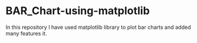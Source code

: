 # BAR_Chart-using-matplotlib
In this repository I have used matplotlib library to plot bar charts and added many features it.

